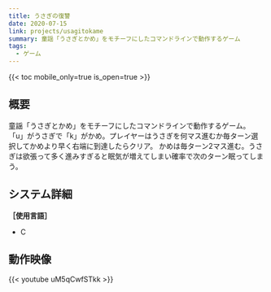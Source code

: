 ```yaml
---
title: うさぎの復讐
date: 2020-07-15
link: projects/usagitokame
summary: 童謡「うさぎとかめ」をモチーフにしたコマンドラインで動作するゲーム
tags:
  - ゲーム
---
```




{{< toc mobile_only=true is_open=true >}}

## 概要
童謡「うさぎとかめ」をモチーフにしたコマンドラインで動作するゲーム。 「u」がうさぎで「k」がかめ。プレイヤーはうさぎを何マス進むか毎ターン選択してかめより早く右端に到達したらクリア。 かめは毎ターン2マス進む。うさぎは欲張って多く進みすぎると眠気が増えてしまい確率で次のターン眠ってしまう。

## システム詳細
**［使用言語］**
- C

## 動作映像
{{< youtube uM5qCwfSTkk >}}

<!--more-->
